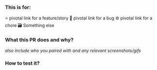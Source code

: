 ### This is for:

⭐️ pivotal link for a feature/story
🐛 pivotal link for a bug
⚙️  pivotal link for a chore
🗃 Something else

### What this PR does and why?

_also include who you paired with and any relevant screenshots/gifs_

### How to test it?


